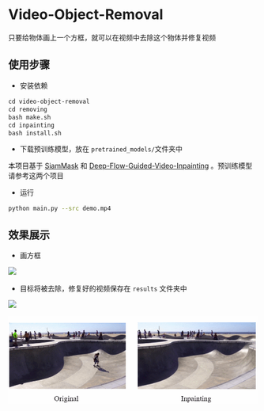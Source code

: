 # Video-Object-Removal

只要给物体画上一个方框，就可以在视频中去除这个物体并修复视频

## 使用步骤

+ 安装依赖

```shell
cd video-object-removal
cd removing
bash make.sh
cd inpainting
bash install.sh
```

+ 下载预训练模型，放在 `pretrained_models/`文件夹中

本项目基于 [SiamMask](https://github.com/foolwood/SiamMask) 和 [Deep-Flow-Guided-Video-Inpainting](https://github.com/nbei/Deep-Flow-Guided-Video-Inpainting) 。预训练模型请参考这两个项目

+ 运行

```bash
python main.py --src demo.mp4
```

## 效果展示

+ 画方框

![](./doc/drawbox.gif)

+ 目标将被去除，修复好的视频保存在 `results` 文件夹中

![](./doc/removing.gif)

![](./doc/skate.gif)